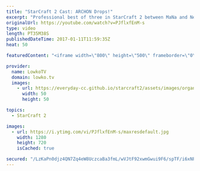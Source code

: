 ```yaml
---
title: "StarCraft 2 Cast: ARCHON Drops!"
excerpt: "Professional best of three in StarCraft 2 between MaNa and Nerchio. Subscribe for more videos: http://lowko.tv/youtube More StarCraft 2 Casts: https://goo.gl/S1lJbH  In this series of StarCraft 2 we see what is currently considered to be a very standard Zerg versus Protoss. MaNa decides to play the same"
originalUrl: https://youtube.com/watch?v=PJflxfEnM-s
type: video
length: PT35M38S
publishedDateTime: 2017-01-11T11:59:35Z
heat: 50

featuredContent: "<iframe width=\"800\" height=\"500\" frameborder=\"0\" src=\"https://www.youtube.com/embed/PJflxfEnM-s\" allow=\"accelerometer; autoplay; encrypted-media; gyroscope; picture-in-picture\" allowfullscreen></iframe>"

provider:
  name: LowkoTV
  domain: lowko.tv
  images:
    - url: https://everyday-cc.github.io/starcraft2/assets/images/organizations/lowko.tv-50x50.jpg
      width: 50
      height: 50

topics:
  - StarCraft 2

images:
  - url: https://i.ytimg.com/vi/PJflxfEnM-s/maxresdefault.jpg
    width: 1280
    height: 720
    isCached: true

secured: "/LzKaPn0djz4QN7Zq4eW8UczcaBa3fmL/wVJtF92xwmGwui9F6/spTF/i6xNP9MpUa1O15iOplxBWioPYKXo+9oc6vXiJKXoJj577kG2ct22L/dldOgHgnmn3s7xbBL3RVUBA7aE2xYWrX1n3zncppsSacK44/L6oBqP1X0jQNlob8J8eNiMLQz4Grnzkoha0arE2GgsTquAvLiMtY0zzzolQ5h0/JV319+2rgi8815/H7fueFKIek3dUGBAP298NXQdEJmfgK7M9++eBNS4wxXwjH8UusY9eN2eR3IWcU1LHoTUhj2kQJXzvn5UYzcyvHlldF2wLfL3h3Wqec2pvUrtMKvJe4pfhRYz6+irN5+Z4gC0s4urUKf+fdZlDUxVSc9Z4KPE5vu0RS7KEjA+QJEEN0Z0uAhLZTSVNGX8LhZQBbi0fnb7iMyA50DxMMkO;QO7+/MLbAcptDDSjzExPSA=="
---
```


